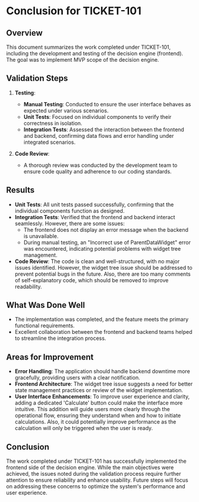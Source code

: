 # Conclusion for TICKET-101

## Overview

This document summarizes the work completed under TICKET-101, including the development and testing of the decision engine (frontend). The goal was to implement MVP scope of the decision engine.

## Validation Steps

1. **Testing**:

   - **Manual Testing**: Conducted to ensure the user interface behaves as expected under various scenarios.
   - **Unit Tests**: Focused on individual components to verify their correctness in isolation.
   - **Integration Tests**: Assessed the interaction between the frontend and backend, confirming data flows and error handling under integrated scenarios.

2. **Code Review**:
   - A thorough review was conducted by the development team to ensure code quality and adherence to our coding standards.

## Results

- **Unit Tests**: All unit tests passed successfully, confirming that the individual components function as designed.
- **Integration Tests**: Verified that the frontend and backend interact seamlessly. However, there are some issues:
  - The frontend does not display an error message when the backend is unavailable.
  - During manual testing, an "Incorrect use of ParentDataWidget" error was encountered, indicating potential problems with widget tree management.
- **Code Review**: The code is clean and well-structured, with no major issues identified. However, the widget tree issue should be addressed to prevent potential bugs in the future. Also, there are too many comments of self-explanatory code, which should be removed to improve readability.

## What Was Done Well

- The implementation was completed, and the feature meets the primary functional requirements.
- Excellent collaboration between the frontend and backend teams helped to streamline the integration process.

## Areas for Improvement

- **Error Handling**: The application should handle backend downtime more gracefully, providing users with a clear notification.
- **Frontend Architecture**: The widget tree issue suggests a need for better state management practices or review of the widget implementation.
- **User Interface Enhancements**: To improve user experience and clarity, adding a dedicated 'Calculate' button could make the interface more intuitive. This addition will guide users more clearly through the operational flow, ensuring they understand when and how to initiate calculations. Also, it could potentially improve performance as the calculation will only be triggered when the user is ready.

## Conclusion

The work completed under TICKET-101 has successfully implemented the frontend side of the decision engine. While the main objectives were achieved, the issues noted during the validation process require further attention to ensure reliability and enhance usability. Future steps will focus on addressing these concerns to optimize the system's performance and user experience.
